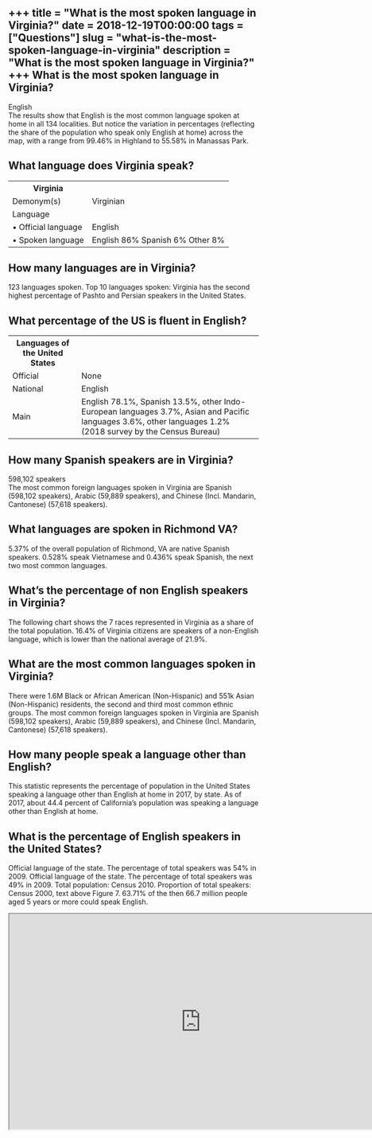 +++
title = "What is the most spoken language in Virginia?"
date = 2018-12-19T00:00:00
tags = ["Questions"]
slug = "what-is-the-most-spoken-language-in-virginia"
description = "What is the most spoken language in Virginia?"
+++
What is the most spoken language in Virginia?
---------------------------------------------

English  
The results show that English is the most common language spoken at home in all 134 localities. But notice the variation in percentages (reflecting the share of the population who speak only English at home) across the map, with a range from 99.46% in Highland to 55.58% in Manassas Park.

What language does Virginia speak?
----------------------------------

<table><tr><th>Virginia</th></tr><tr><td>Demonym(s)</td><td>Virginian</td></tr><tr><td>Language</td></tr><tr><td>• Official language</td><td>English</td></tr><tr><td>• Spoken language</td><td>English 86% Spanish 6% Other 8%</td></tr></table>

How many languages are in Virginia?
-----------------------------------

123 languages spoken. Top 10 languages spoken: Virginia has the second highest percentage of Pashto and Persian speakers in the United States.

What percentage of the US is fluent in English?
-----------------------------------------------

<table><tr><th>Languages of the United States</th></tr><tr><td>Official</td><td>None</td></tr><tr><td>National</td><td>English</td></tr><tr><td>Main</td><td>English 78.1%, Spanish 13.5%, other Indo-European languages 3.7%, Asian and Pacific languages 3.6%, other languages 1.2% (2018 survey by the Census Bureau)</td></tr></table>

How many Spanish speakers are in Virginia?
------------------------------------------

598,102 speakers  
The most common foreign languages spoken in Virginia are Spanish (598,102 speakers), Arabic (59,889 speakers), and Chinese (Incl. Mandarin, Cantonese) (57,618 speakers).

What languages are spoken in Richmond VA?
-----------------------------------------

5.37% of the overall population of Richmond, VA are native Spanish speakers. 0.528% speak Vietnamese and 0.436% speak Spanish, the next two most common languages.

What’s the percentage of non English speakers in Virginia?
----------------------------------------------------------

The following chart shows the 7 races represented in Virginia as a share of the total population. 16.4% of Virginia citizens are speakers of a non-English language, which is lower than the national average of 21.9%.

What are the most common languages spoken in Virginia?
------------------------------------------------------

There were 1.6M Black or African American (Non-Hispanic) and 551k Asian (Non-Hispanic) residents, the second and third most common ethnic groups. The most common foreign languages spoken in Virginia are Spanish (598,102 speakers), Arabic (59,889 speakers), and Chinese (Incl. Mandarin, Cantonese) (57,618 speakers).

How many people speak a language other than English?
----------------------------------------------------

This statistic represents the percentage of population in the United States speaking a language other than English at home in 2017, by state. As of 2017, about 44.4 percent of California’s population was speaking a language other than English at home.

What is the percentage of English speakers in the United States?
----------------------------------------------------------------

Official language of the state. The percentage of total speakers was 54% in 2009. Official language of the state. The percentage of total speakers was 49% in 2009. Total population: Census 2010. Proportion of total speakers: Census 2000, text above Figure 7. 63.71% of the then 66.7 million people aged 5 years or more could speak English.

<iframe allow="accelerometer; autoplay; clipboard-write; encrypted-media; gyroscope; picture-in-picture" allowfullscreen="" class="__youtube_prefs__  epyt-is-override  no-lazyload" data-no-lazy="1" data-origheight="433" data-origwidth="770" data-skipgform_ajax_framebjll="" height="433" id="_ytid_14703" loading="lazy" src="https://www.youtube.com/embed/ZhI-stDIlCE?enablejsapi=1&autoplay=0&cc_load_policy=0&cc_lang_pref=&iv_load_policy=1&loop=0&modestbranding=0&rel=1&fs=1&playsinline=0&autohide=2&theme=dark&color=red&controls=1&" title="YouTube player" width="770"></iframe>